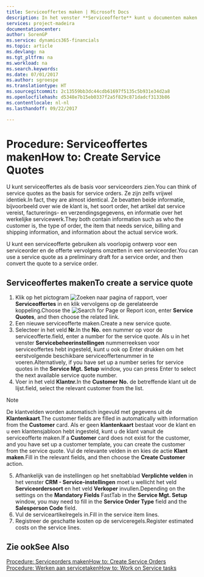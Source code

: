 ```yaml
---
title: Serviceoffertes maken | Microsoft Docs
description: In het venster **Serviceofferte** kunt u documenten maken waarin u op aanvraag van de klant voor serviceartikelen gegevens invoert over een service, bijvoorbeeld herstel en onderhoud. U kunt een serviceofferte gebruiken als voorlopig ontwerp voor een serviceorder en de offerte vervolgens omzetten in een serviceorder.
services: project-madeira
documentationcenter: 
author: SorenGP
ms.service: dynamics365-financials
ms.topic: article
ms.devlang: na
ms.tgt_pltfrm: na
ms.workload: na
ms.search.keywords: 
ms.date: 07/01/2017
ms.author: sgroespe
ms.translationtype: HT
ms.sourcegitcommit: 2c13559bb3dc44cdb61697f5135c5b931e34d2a8
ms.openlocfilehash: d5348e7b15eb0337f2a5f829c871dadcf3133b86
ms.contentlocale: nl-nl
ms.lasthandoff: 09/22/2017

---
```

# <a name="how-to-create-service-quotes"></a><span data-ttu-id="610ee-104">Procedure: Serviceoffertes maken</span><span class="sxs-lookup"><span data-stu-id="610ee-104">How to: Create Service Quotes</span></span>
<span data-ttu-id="610ee-105">U kunt serviceoffertes als de basis voor serviceorders zien.</span><span class="sxs-lookup"><span data-stu-id="610ee-105">You can think of service quotes as the basis for service orders.</span></span> <span data-ttu-id="610ee-106">Ze zijn zelfs vrijwel identiek.</span><span class="sxs-lookup"><span data-stu-id="610ee-106">In fact, they are almost identical.</span></span> <span data-ttu-id="610ee-107">Ze bevatten beide informatie, bijvoorbeeld over wie de klant is, het soort order, het artikel dat service vereist, facturerings- en verzendingsgegevens, en informatie over het werkelijke servicewerk.</span><span class="sxs-lookup"><span data-stu-id="610ee-107">They both contain information such as who the customer is, the type of order, the item that needs service, billing and shipping information, and information about the actual service work.</span></span>
 
<span data-ttu-id="610ee-108">U kunt een serviceofferte gebruiken als voorlopig ontwerp voor een serviceorder en de offerte vervolgens omzetten in een serviceorder.</span><span class="sxs-lookup"><span data-stu-id="610ee-108">You can use a service quote as a preliminary draft for a service order, and then convert the quote to a service order.</span></span>  
  
## <a name="to-create-a-service-quote"></a><span data-ttu-id="610ee-109">Serviceoffertes maken</span><span class="sxs-lookup"><span data-stu-id="610ee-109">To create a service quote</span></span>  
1. <span data-ttu-id="610ee-110">Klik op het pictogram ![Zoeken naar pagina of rapport](media/ui-search/search_small.png "pictogram Zoeken naar pagina of rapport"), voer **Serviceoffertes** in en klik vervolgens op de gerelateerde koppeling.</span><span class="sxs-lookup"><span data-stu-id="610ee-110">Choose the ![Search for Page or Report](media/ui-search/search_small.png "Search for Page or Report icon") icon, enter **Service Quotes**, and then choose the related link.</span></span>  
2. <span data-ttu-id="610ee-111">Een nieuwe serviceofferte maken.</span><span class="sxs-lookup"><span data-stu-id="610ee-111">Create a new service quote.</span></span>  
3. <span data-ttu-id="610ee-112">Selecteer in het veld **Nr.**</span><span class="sxs-lookup"><span data-stu-id="610ee-112">In the **No.**</span></span> <span data-ttu-id="610ee-113">een nummer op voor de serviceofferte.</span><span class="sxs-lookup"><span data-stu-id="610ee-113">field, enter a number for the service quote.</span></span> <span data-ttu-id="610ee-114">Als u in het venster **Servicebeheerinstellingen** nummerreeksen voor serviceoffertes hebt ingesteld, kunt u ook op Enter drukken om het eerstvolgende beschikbare serviceoffertenummer in te voeren.</span><span class="sxs-lookup"><span data-stu-id="610ee-114">Alternatively, if you have set up a number series for service quotes in the **Service Mgt. Setup** window, you can press Enter to select the next available service quote number.</span></span>  
4. <span data-ttu-id="610ee-115">Voer in het veld **Klantnr.**</span><span class="sxs-lookup"><span data-stu-id="610ee-115">In the **Customer No.**</span></span>  <span data-ttu-id="610ee-116">de betreffende klant uit de lijst.</span><span class="sxs-lookup"><span data-stu-id="610ee-116">field, select the relevant customer from the list.</span></span>  

  > [!Note]  
  >  <span data-ttu-id="610ee-117">De klantvelden worden automatisch ingevuld met gegevens uit de **Klantenkaart**.</span><span class="sxs-lookup"><span data-stu-id="610ee-117">The customer fields are filled in automatically with information from the **Customer** card.</span></span> <span data-ttu-id="610ee-118">Als er geen **klantenkaart** bestaat voor de klant en u een klantensjabloon hebt ingesteld, kunt u de klant vanuit de serviceofferte maken.</span><span class="sxs-lookup"><span data-stu-id="610ee-118">If a **Customer** card does not exist for the customer, and you have set up a customer template, you can create the customer from the service quote.</span></span> <span data-ttu-id="610ee-119">Vul de relevante velden in en kies de actie **Klant maken**.</span><span class="sxs-lookup"><span data-stu-id="610ee-119">Fill in the relevant fields, and then choose the **Create Customer** action.</span></span>  
  
5. <span data-ttu-id="610ee-120">Afhankelijk van de instellingen op het sneltabblad **Verplichte velden** in het venster **CRM - Service-instellingen** moet u wellicht het veld **Serviceordersoort** en het veld **Verkoper** invullen.</span><span class="sxs-lookup"><span data-stu-id="610ee-120">Depending on the settings on the **Mandatory Fields** FastTab in the **Service Mgt. Setup** window, you may need to fill in the **Service Order Type** field and the **Salesperson Code** field.</span></span>  
6. <span data-ttu-id="610ee-121">Vul de serviceartikelregels in.</span><span class="sxs-lookup"><span data-stu-id="610ee-121">Fill in the service item lines.</span></span>  
7. <span data-ttu-id="610ee-122">Registreer de geschatte kosten op de serviceregels.</span><span class="sxs-lookup"><span data-stu-id="610ee-122">Register estimated costs on the service lines.</span></span>  
  
## <a name="see-also"></a><span data-ttu-id="610ee-123">Zie ook</span><span class="sxs-lookup"><span data-stu-id="610ee-123">See Also</span></span>  
[<span data-ttu-id="610ee-124">Procedure: Serviceorders maken</span><span class="sxs-lookup"><span data-stu-id="610ee-124">How to: Create Service Orders</span></span>](service-how-to-create-service-orders.md)  
[<span data-ttu-id="610ee-125">Procedure: Werken aan servicetaken</span><span class="sxs-lookup"><span data-stu-id="610ee-125">How to: Work on Service tasks</span></span>](service-how-to-work-on-service-tasks.md)  

 
